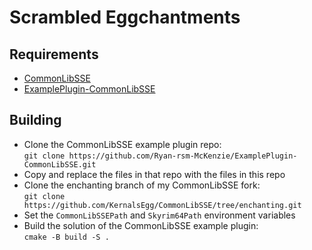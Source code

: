 # Scrambled Eggchantments
## Requirements
* [CommonLibSSE](https://github.com/Ryan-rsm-McKenzie/CommonLibSSE)
* [ExamplePlugin-CommonLibSSE](https://github.com/Ryan-rsm-McKenzie/ExamplePlugin-CommonLibSSE)

## Building
* Clone the CommonLibSSE example plugin repo:<br/>`git clone https://github.com/Ryan-rsm-McKenzie/ExamplePlugin-CommonLibSSE.git`
* Copy and replace the files in that repo with the files in this repo
* Clone the enchanting branch of my CommonLibSSE fork:<br/>`git clone https://github.com/KernalsEgg/CommonLibSSE/tree/enchanting.git`
* Set the `CommonLibSSEPath` and `Skyrim64Path` environment variables
* Build the solution of the CommonLibSSE example plugin:<br/>`cmake -B build -S .`
